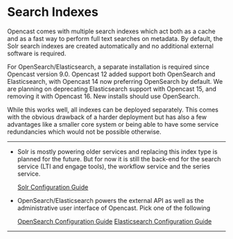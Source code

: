 Search Indexes
==============

Opencast comes with multiple search indexes which act both as a cache and as a fast way to perform full text searches on
metadata. By default, the Solr search indexes are created automatically and no additional external software is required.

For OpenSearch/Elasticsearch, a separate installation is required since Opencast version 9.0.  Opencast 12 added support
both OpenSearch and Elasticsearch, with Opencast 14 now preferring OpenSearch by default.  We are planning on
deprecating Elasticsearch support with Opencast 15, and removing it with Opencast 16.  New installs should use OpenSearch.

While this works well, all indexes can be deployed separately. This comes with the obvious drawback of a harder
deployment but has also a few advantages like a smaller core system or being able to have some service redundancies
which would not be possible otherwise.

---

- Solr is mostly powering older services and replacing this index type is planned for the future. But for now it is
  still the back-end for the search service (LTI and engage tools), the workflow service and the series service.

    [Solr Configuration Guide](solr.md)

- OpenSearch/Elasticsearch powers the external API as well as the administrative user interface of Opencast.  Pick one of the following

    [OpenSearch Configuration Guide](../../configuration/opensearch.md)
    [Elasticsearch Configuration Guide](../../configuration/elasticsearch.md)

---
